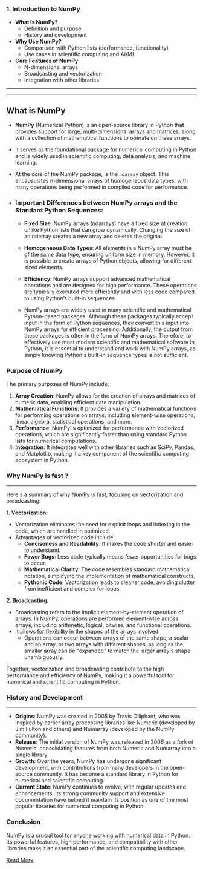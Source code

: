
### 1. **Introduction to NumPy**
   - **What is NumPy?**
     - Definition and purpose
     - History and development
   - **Why Use NumPy?**
     - Comparison with Python lists (performance, functionality)
     - Use cases in scientific computing and AI/ML
   - **Core Features of NumPy**
     - N-dimensional arrays
     - Broadcasting and vectorization
     - Integration with other libraries

----
----

## What is NumPy

- **NumPy** (Numerical Python) is an open-source library in Python that provides support for large, multi-dimensional arrays and matrices, along with a collection of mathematical functions to operate on these arrays. 
- It serves as the foundational package for numerical computing in Python and is widely used in scientific computing, data analysis, and machine learning.
- At the core of the NumPy package, is the `ndarray` object. This encapsulates n-dimensional arrays of homogeneous data types, with many operations being performed in compiled code for performance.

- ### **Important Differences between NumPy arrays and the Standard Python Sequences**:
   - **Fixed Size**: NumPy arrays (ndarrays) have a fixed size at creation, unlike Python lists that can grow dynamically. Changing the size of an ndarray creates a new array and deletes the original.

  - **Homogeneous Data Types**: All elements in a NumPy array must be of the same data type, ensuring uniform size in memory. However, it is possible to create arrays of Python objects, allowing for different sized elements.

  - **Efficiency**: NumPy arrays support advanced mathematical operations and are designed for high performance. These operations are typically executed more efficiently and with less code compared to using Python’s built-in sequences.

  - NumPy arrays are widely used in many scientific and mathematical Python-based packages. Although these packages typically accept input in the form of Python sequences, they convert this input into NumPy arrays for efficient processing. Additionally, the output from these packages is often in the form of NumPy arrays. Therefore, to effectively use most modern scientific and mathematical software in Python, it is essential to understand and work with NumPy arrays, as simply knowing Python's built-in sequence types is not sufficient.

### Purpose of NumPy

The primary purposes of NumPy include:

1. **Array Creation**: NumPy allows for the creation of arrays and matrices of numeric data, enabling efficient data manipulation.
2. **Mathematical Functions**: It provides a variety of mathematical functions for performing operations on arrays, including element-wise operations, linear algebra, statistical operations, and more.
3. **Performance**: NumPy is optimized for performance with vectorized operations, which are significantly faster than using standard Python lists for numerical computations.
4. **Integration**: It integrates well with other libraries such as SciPy, Pandas, and Matplotlib, making it a key component of the scientific computing ecosystem in Python.

### Why NumPy is fast ?
----

Here's a summary of why NumPy is fast, focusing on vectorization and broadcasting:

**1. Vectorization**: 
- Vectorization eliminates the need for explicit loops and indexing in the code, which are handled in optimized.
- Advantages of vectorized code include:
  - **Conciseness and Readability**: It makes the code shorter and easier to understand.
  - **Fewer Bugs**: Less code typically means fewer opportunities for bugs to occur.
  - **Mathematical Clarity**: The code resembles standard mathematical notation, simplifying the implementation of mathematical constructs.
  - **Pythonic Code**: Vectorization leads to cleaner code, avoiding clutter from inefficient and complex for loops.

**2. Broadcasting**:
- Broadcasting refers to the implicit element-by-element operation of arrays. In NumPy, operations are performed element-wise across arrays, including arithmetic, logical, bitwise, and functional operations.
- It allows for flexibility in the shapes of the arrays involved:
  - Operations can occur between arrays of the same shape, a scalar and an array, or two arrays with different shapes, as long as the smaller array can be "expanded" to match the larger array's shape unambiguously.

Together, vectorization and broadcasting contribute to the high performance and efficiency of NumPy, making it a powerful tool for numerical and scientific computing in Python.

### History and Development
----

- **Origins**: NumPy was created in 2005 by Travis Olliphant, who was inspired by earlier array processing libraries like Numeric (developed by Jim Fulton and others) and Numarray (developed by the NumPy community).
- **Release**: The initial version of NumPy was released in 2006 as a fork of Numeric, consolidating features from both Numeric and Numarray into a single library.
- **Growth**: Over the years, NumPy has undergone significant development, with contributions from many developers in the open-source community. It has become a standard library in Python for numerical and scientific computing.
- **Current State**: NumPy continues to evolve, with regular updates and enhancements. Its strong community support and extensive documentation have helped it maintain its position as one of the most popular libraries for numerical computing in Python.

### Conclusion

NumPy is a crucial tool for anyone working with numerical data in Python. Its powerful features, high performance, and compatibility with other libraries make it an essential part of the scientific computing landscape.

[Read More](https://numpy.org/doc/stable/user/whatisnumpy.html)